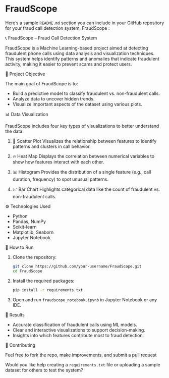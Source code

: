 # FraudScope

Here’s a sample `README.md` section you can include in your GitHub repository for your fraud call detection system, FraudScope :


 📞 FraudScope – Fraud Call Detection System

FraudScope is a Machine Learning-based project aimed at detecting fraudulent phone calls using data analysis and visualization techniques. This system helps identify patterns and anomalies that indicate fraudulent activity, making it easier to prevent scams and protect users.

 🧠 Project Objective

The main goal of FraudScope is to:

* Build a predictive model to classify fraudulent vs. non-fraudulent calls.
* Analyze data to uncover hidden trends.
* Visualize important aspects of the dataset using various plots.

 📊 Data Visualization

FraudScope includes four key types of visualizations to better understand the data:

1. 📍 Scatter Plot
   Visualizes the relationship between features to identify patterns and clusters in call behavior.

2. 🔥 Heat Map
   Displays the correlation between numerical variables to show how features interact with each other.

3. 📊 Histogram
   Provides the distribution of a single feature (e.g., call duration, frequency) to spot unusual patterns.

4. 📈 Bar Chart
   Highlights categorical data like the count of fraudulent vs. non-fraudulent calls.

 ⚙️ Technologies Used

* Python
* Pandas, NumPy
* Scikit-learn
* Matplotlib, Seaborn
* Jupyter Notebook

 🚀 How to Run

1. Clone the repository:

   ```bash
   git clone https://github.com/your-username/FraudScope.git
   cd FraudScope
   ```
2. Install the required packages:

   ```bash
   pip install -r requirements.txt
   ```
3. Open and run `fraudscope_notebook.ipynb` in Jupyter Notebook or any IDE.

 📝 Results

* Accurate classification of fraudulent calls using ML models.
* Clear and interactive visualizations to support decision-making.
* Insights into which features contribute most to fraud detection.

🤝 Contributing

Feel free to fork the repo, make improvements, and submit a pull request


Would you like help creating a `requirements.txt` file or uploading a sample dataset for others to test the system?
